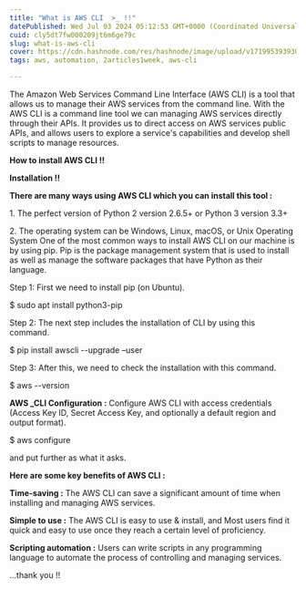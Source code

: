 ```yaml
---
title: "What is AWS CLI  >_ !!"
datePublished: Wed Jul 03 2024 05:12:53 GMT+0000 (Coordinated Universal Time)
cuid: cly5dt7fw000209jt6m6ge79c
slug: what-is-aws-cli
cover: https://cdn.hashnode.com/res/hashnode/image/upload/v1719953939300/580eb6b9-d9dc-4cf1-9ec0-65cfe3fdddde.png
tags: aws, automation, 2articles1week, aws-cli

---
```


The Amazon Web Services Command Line Interface (AWS CLI) is a tool that allows us to manage their AWS services from the command line. With the AWS CLI is a command line tool we can managing AWS services directly through their APIs. It provides us to direct access on AWS services public APIs, and allows users to explore a service's capabilities and develop shell scripts to manage resources.

**How to install AWS CLI !!**

**Installation !!**

**There are many ways using AWS CLI which you can install this tool :**

1\. The perfect version of Python 2 version 2.6.5+ or Python 3 version 3.3+

2\. The operating system can be Windows, Linux, macOS, or Unix Operating System One of the most common ways to install AWS CLI on our machine is by using pip. Pip is the package management system that is used to install as well as manage the software packages that have Python as their language.

Step 1: First we need to install pip (on Ubuntu).

$ sudo apt install python3-pip

Step 2: The next step includes the installation of CLI by using this command.

$ pip install awscli --upgrade –user

Step 3: After this, we need to check the installation with this command.

$ aws --version

**AWS \_CLI Configuration :** Configure AWS CLI with access credentials (Access Key ID, Secret Access Key, and optionally a default region and output format).

$ aws configure

and put further as what it asks.

**Here are some key benefits of AWS CLI :**

**Time-saving :** The AWS CLI can save a significant amount of time when installing and managing AWS services.

**Simple to use :** The AWS CLI is easy to use & install, and Most users find it quick and easy to use once they reach a certain level of proficiency.

**Scripting automation :** Users can write scripts in any programming language to automate the process of controlling and managing services.

...thank you !!